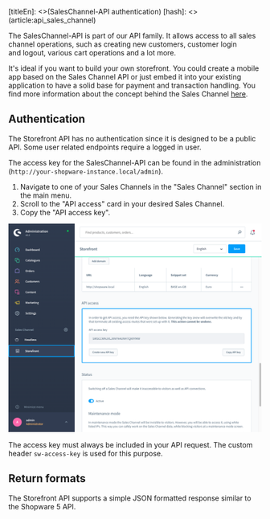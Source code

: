 [titleEn]: <>(SalesChannel-API authentication)
[hash]: <>(article:api_sales_channel)

The SalesChannel-API is part of our API family. It allows access to all sales channel operations, such as creating new customers, customer login
and logout, various cart operations and a lot more. 

It's ideal if you want to build your own storefront. You could create a mobile app based on the Sales Channel API or just embed it into your
existing application to have a solid base for payment and transaction handling. You find more information about the concept behind the Sales Channel [here](/en/shopware-6-en/swsaleschannel).

## Authentication

The Storefront API has no authentication since it is designed to be a public API.
Some user related endpoints require a logged in user.

The access key for the SalesChannel-API can be found in the administration (`http://your-shopware-instance.local/admin`). 

1. Navigate to one of your Sales Channels in the "Sales Channel" section in the main menu.
2. Scroll to the "API access" card in your desired Sales Channel.
3. Copy the "API access key".

![SalesChannel-API authentication](./img/sw-access-key-admin.png)

The access key must always be included in your API request. The custom header `sw-access-key` is used for this purpose.

## Return formats

The Storefront API supports a simple JSON formatted response similar to the Shopware 5 API.
